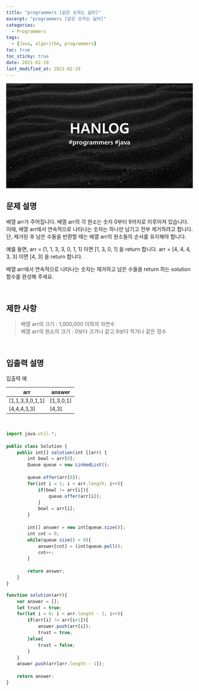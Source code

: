 ```yaml
---
title: "programmers [같은 숫자는 싫어]"
excerpt: "programmers [같은 숫자는 싫어]"
categories:
  - Programmers
tags:
  - [Java, algorithm, programmers]
toc: true
toc_sticky: true
date: 2021-02-19
last_modified_at: 2021-02-19
---
```


![HAN.jpg](/assets/images/programmers.png)

## 문제 설명

배열 arr가 주어집니다. 배열 arr의 각 원소는 숫자 0부터 9까지로 이루어져 있습니다. 이때, 배열 arr에서 연속적으로 나타나는 숫자는 하나만 남기고 전부 제거하려고 합니다. 단, 제거된 후 남은 수들을 반환할 때는 배열 arr의 원소들의 순서를 유지해야 합니다. <br>

예를 들면,
arr = [1, 1, 3, 3, 0, 1, 1] 이면 [1, 3, 0, 1] 을 return 합니다.
arr = [4, 4, 4, 3, 3] 이면 [4, 3] 을 return 합니다.<br>

배열 arr에서 연속적으로 나타나는 숫자는 제거하고 남은 수들을 return 하는 solution 함수를 완성해 주세요.

<br>

## 제한 사항

> 배열 arr의 크기 : 1,000,000 이하의 자연수<br>
배열 arr의 원소의 크기 : 0보다 크거나 같고 9보다 작거나 같은 정수

<br>

## 입출력 설명

입출력 예

|arr|answer|
|------|---|
|[1,1,3,3,0,1,1]|[1,3,0,1]|
|[4,4,4,3,3]|[4,3]|

<br>

```js
import java.util.*;

public class Solution {
    public int[] solution(int []arr) {
        int bowl = arr[0];
        Queue queue = new LinkedList();
        
        queue.offer(arr[0]);
        for(int i = 1; i < arr.length; i++){
            if(bowl != arr[i]){
                queue.offer(arr[i]);
            }
            bowl = arr[i];
        }
        
        int[] answer = new int[queue.size()];
        int cnt = 0;
        while(queue.size() > 0){
            answer[cnt] = (int)queue.poll();
            cnt++;
        }
        
        return answer;
    }
}
```

```js
function solution(arr){
    var answer = [];
    let trust = true;
    for(let i = 0; i < arr.length - 1; i++){
        if(arr[i] != arr[i+1]){
            answer.push(arr[i]);
            trust = true;
        }else{
            trust = false;
        }
    }
    answer.push(arr[arr.length - 1]);
    
    return answer;
}
```

